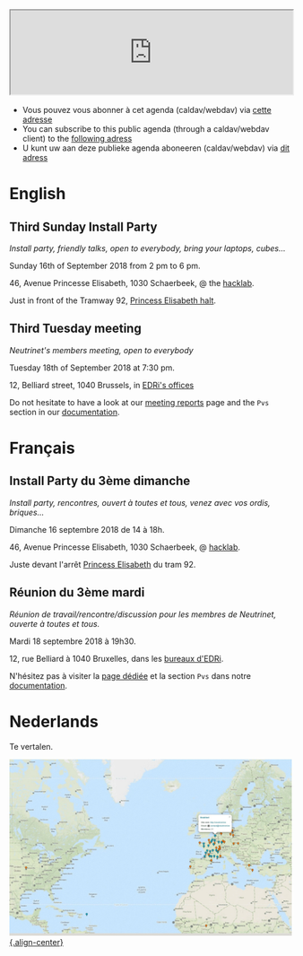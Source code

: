 <!-- TITLE: Agenda -->
<!-- SUBTITLE: Meetings, Réunions, Samenkomst, Install Parties, enz. -->

<iframe width="100%" src="https://files.neutrinet.be/index.php/apps/calendar/embed/375V4JSNHTU04NXL"></iframe>

  * Vous pouvez vous abonner à cet agenda (caldav/webdav) via [cette adresse](webcal://files.neutrinet.be/remote.php/dav/public-calendars/375V4JSNHTU04NXL?export)
  * You can subscribe to this public agenda (through a caldav/webdav client) to the [following adress](webcal://files.neutrinet.be/remote.php/dav/public-calendars/375V4JSNHTU04NXL?export)
  * U kunt uw aan deze publieke agenda aboneeren (caldav/webdav) via [dit adress](webcal://files.neutrinet.be/remote.php/dav/public-calendars/375V4JSNHTU04NXL?export)
# English

## Third Sunday Install Party
*Install party, friendly talks, open to everybody, bring your laptops, cubes…*

Sunday 16th of September 2018 from 2 pm to 6 pm.

46, Avenue Princesse Elisabeth, 1030 Schaerbeek, @ the [hacklab](https://ps.zoethical.com/t/welcome-to-the-hacklab-bxl/1600).

Just in front of the Tramway 92, [Princess Elisabeth halt](https://www.openstreetmap.org/#map=19/50.87286/4.37672).

## Third Tuesday meeting
*Neutrinet's members meeting, open to everybody*

Tuesday 18th of September 2018 at 7:30 pm.
 
12, Belliard street, 1040 Brussels, in [EDRi's offices](https://osm.org/go/0EoS3yxK5?node=3396312894)

Do not hesitate to have a look at our [meeting reports](pvs) page and the `Pvs` section in our [documentation](all).



# Français
## Install Party du 3ème dimanche
*Install party, rencontres, ouvert à toutes et tous, venez avec vos ordis, briques...*

Dimanche 16 septembre 2018 de 14 à 18h.

46, Avenue Princesse Elisabeth, 1030 Schaerbeek, @ [hacklab](https://ps.zoethical.com/t/welcome-to-the-hacklab-bxl/1600).

Juste devant l'arrêt [Princess Elisabeth](https://www.openstreetmap.org/#map=19/50.87286/4.37672) du tram 92.


## Réunion du 3ème mardi
*Réunion de travail/rencontre/discussion pour les membres de Neutrinet, ouverte à toutes et tous.*

Mardi 18 septembre 2018 à 19h30.

12, rue Belliard à 1040 Bruxelles, dans les [bureaux d'EDRi](https://osm.org/go/0EoS3yxK5?node=3396312894).

N'hésitez pas à visiter la [page dédiée](pvs) et la section `Pvs` dans notre [documentation](all).



# Nederlands
Te vertalen.

[![Diyisp](/uploads/diyisp.jpg "Diyisp"){.align-center}](https://db.ffdn.org/)